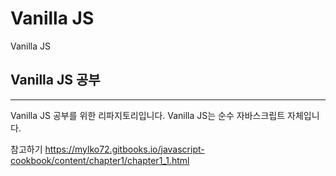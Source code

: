# Vanilla JS
Vanilla JS

## Vanilla JS 공부
***
Vanilla JS 공부를 위한 리파지토리입니다.
Vanilla JS는 순수 자바스크립트 자체입니다.

참고하기
https://mylko72.gitbooks.io/javascript-cookbook/content/chapter1/chapter1_1.html
